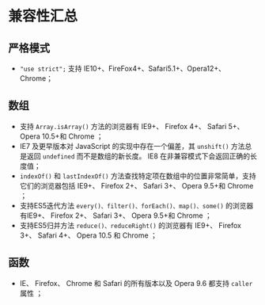 # 兼容性汇总

## 严格模式  <a id="use-strict"></a>

* `"use strict";` 支持 IE10+、FireFox4+、Safari5.1+、Opera12+、Chrome； 

## 数组  <a id="array"></a>

* 支持 `Array.isArray()` 方法的浏览器有 IE9+、 Firefox 4+、 Safari 5+、 Opera 10.5+和 Chrome ；
* IE7 及更早版本对 JavaScript 的实现中存在一个偏差，其 `unshift()` 方法总是返回 `undefined` 而不是数组的新长度。 IE8 在非兼容模式下会返回正确的长度值；
* `indexOf()` 和 `lastIndexOf()` 方法查找特定项在数组中的位置非常简单，支持它们的浏览器包括 IE9+、 Firefox 2+、 Safari 3+、 Opera 9.5+和 Chrome ； 
* 支持ES5迭代方法 `every()、filter()、forEach()、map()、some()` 的浏览器有IE9+、 Firefox 2+、 Safari 3+、 Opera 9.5+和 Chrome ； 
* 支持ES5归并方法 `reduce()、reduceRight()` 的浏览器有 IE9+、 Firefox 3+、 Safari 4+、 Opera 10.5 和 Chrome ；

## 函数  <a id="function"></a>

* IE、 Firefox、 Chrome 和 Safari 的所有版本以及 Opera 9.6 都支持 `caller` 属性 ； 

